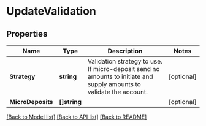 # UpdateValidation

## Properties

Name | Type | Description | Notes
------------ | ------------- | ------------- | -------------
**Strategy** | **string** | Validation strategy to use. If micro-deposit send no amounts to initiate and supply amounts to validate the account.  | [optional] 
**MicroDeposits** | **[]string** |  | [optional] 

[[Back to Model list]](../README.md#documentation-for-models) [[Back to API list]](../README.md#documentation-for-api-endpoints) [[Back to README]](../README.md)


